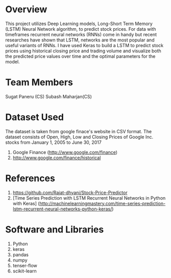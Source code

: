 
# Overview
This project utilizes Deep Learning models, Long-Short Term Memory (LSTM) Neural Network algorithm, to predict stock prices. For data with timeframes recurrent neural networks (RNNs) come in handy but recent researches have shown that LSTM, networks are the most popular and useful variants of RNNs.
I have used Keras to build a LSTM to predict stock prices using historical closing price and trading volume and visualize both the predicted price values over time and the optimal parameters for the model.

# Team Members
Sugat Paneru (CS)
Subash Maharjan(CS)

# Dataset Used
The dataset is taken from google finace's website in CSV format. The dataset consists of Open, High, Low and Closing Prices of Google Inc. stocks from January 1, 2005 to June 30, 2017

1. Google Finance (http://www.google.com/finance)
2. http://www.google.com/finance/historical

# References

1. https://github.com/Rajat-dhyani/Stock-Price-Predictor
2. [Time Series Prediction with LSTM Recurrent Neural Networks in Python with Keras] (http://machinelearningmastery.com/time-series-prediction-lstm-recurrent-neural-networks-python-keras/)

# Software and Libraries

1. Python
2. keras
3. pandas
4. numpy
5. tenser-flow
6. scikit-learn
